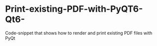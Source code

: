# Print-existing-PDF-with-PyQT6-Qt6-
Code-snippet that shows how to render and print existing PDF files with PyQt
